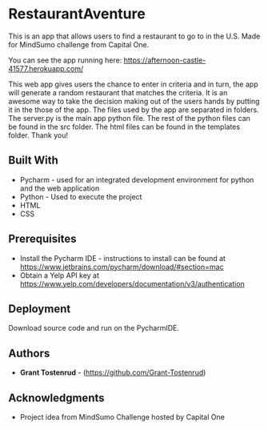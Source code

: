 # RestaurantAventure

This is an app that allows users to find a restaurant to go to in the U.S. Made for MindSumo challenge from Capital One.

You can see the app running here: https://afternoon-castle-41577.herokuapp.com/

This web app gives users the chance to enter in criteria and in turn, the app will generate a random restaurant that matches the criteria. It is an awesome way to take the decision making out of the users hands by putting it in the those of the app. The files used by the app are separated in folders. The server.py is the main app python file. The rest of the python files can be found in the src folder. The html files can be found in the templates folder.
Thank you!

## Built With

* Pycharm - used for an integrated development environment for python and the web application
* Python - Used to execute the project
* HTML
* CSS

## Prerequisites
* Install the Pycharm IDE - instructions to install can be found at https://www.jetbrains.com/pycharm/download/#section=mac
* Obtain a Yelp API key at https://www.yelp.com/developers/documentation/v3/authentication

## Deployment

Download source code and run on the PycharmIDE.

## Authors

* **Grant Tostenrud** - (https://github.com/Grant-Tostenrud)

## Acknowledgments

* Project idea from MindSumo Challenge hosted by Capital One
